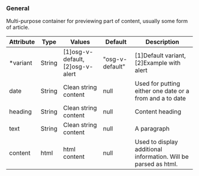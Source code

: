 ### General
Multi-purpose container for previewing part of content, usually some form of article.

| Attribute | Type | Values | Default | Description |
|---|---|---|---|---|
| *variant | String | [1]osg-v-default, [2]osg-v-alert | "osg-v-default" | [1]Default variant, [2]Example with alert |
| date | String | Clean string content | null | Used for putting either one date or  a from and a to date |
| heading | String | Clean string content | null | Content heading |
| text | String | Clean string content | null | A paragraph |
| content | html | html content | null | Used to display additional information. Will be parsed as html. |
